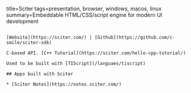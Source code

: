 title=Sciter
tags=presentation, browser, windows, macos, linux
summary=Embeddable HTML/CSS/script engine for modern UI development
~~~~~~

[Website](https://sciter.com/) | [Github](https://github.com/c-smile/sciter-sdk)

C-based API. [C++ Tutorial](https://sciter.com/hello-cpp-tutorial/)

Used to be built with [TIScript](/languaes/tiscript)

## Apps built with Sciter

* [Sciter Notes](https://notes.sciter.com/)
